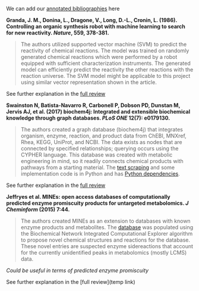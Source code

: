 We can add our [annotated bibliographies](https://guides.library.cornell.edu/annotatedbibliography) here

**Granda, J. M., Donina, L., Dragone, V., Long, D.-L., Cronin, L. (1986). Controlling an organic synthesis robot with machine learning to search for new reactivity. _Nature_, 559, 378-381.**
> The authors utilized supported vector machine (SVM) to predict the reactivity of chemical reactions. The model was trained on randomly generated chemical reactions which were performed by a robot equipped with sufficient characterization instruments. The generated model can efficiently predict the reactivity the other reactions with the reaction universe. The SVM model might be applicable to this project using similar vector representation shown in the article.

See further explanation in the [full review](https://github.com/theicechol/metamoles/wiki/2018---Controlling-an-organic-synthesis-robot-with-machine-learning-to-search-for-new-reactivity)

**Swainston N, Batista-Navarro R, Carbonell P, Dobson PD, Dunstan M, Jervis AJ, et al. (2017) biochem4j: Integrated and extensible
biochemical knowledge through graph databases. *PLoS ONE* 12(7): e0179130.**
> The authors created a graph database (biochem4j) that integrates organism, enzyme, reaction, and product data from ChEBI, MNXref, Rhea, KEGG, UniProt, and NCBI. The data exists as nodes that are connected by specified relationships; querying occurs using the CYPHER language. This database was created with metabolic engineering in mind, so it readily connects chemical products with pathways from a starting material. The [text scraping](https://github.com/synbiochem/biochem4j) and some implementation code is in Python and has [Python dependencies](https://github.com/synbiochem/synbiochem-py).

See further explanation in the [full review](https://doi.org/10.1371/journal.pone.0179130)

**Jeffryes et al. MINEs: open access databases of computationally predicted enzyme promiscuity products for untargeted metabolomics. *J Cheminform* (2015) 7:44.**
> The authors created MINEs as an extension to databases with known enzyme products and metabolites. The [database](http://minedatabase.mcsanl.gov) was populated using the Biochemical Network Integrated Computational Explorer algorithm to propose novel chemical structures and reactions for the database. These novel entries are suspected enzyme sidereactions that account for the currently unidentified peaks in metabolomics (mostly LCMS) data.

*Could be useful in terms of predicted enzyme promiscuity*

See further explanation in the [full review](temp link)